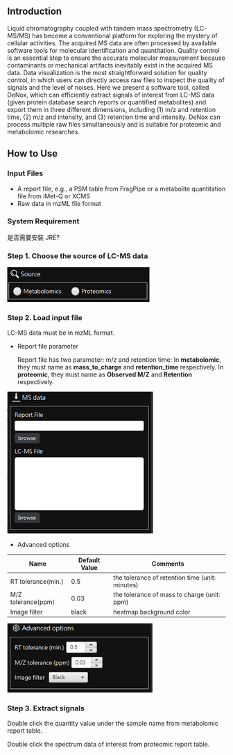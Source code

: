 ## Introduction

Liquid chromatography coupled with tandem mass spectrometry (LC-MS/MS) has become a conventional platform for exploring the mystery of cellular activities. The acquired MS data are often processed by available software tools for molecular identification and quantitation. Quality control is an essential step to ensure the accurate molecular measurement because contaminants or mechanical artifacts inevitably exist in the acquired MS data. Data visualization is the most straightforward solution for quality control, in which users can directly access raw files to inspect the quality of signals and the level of noises. Here we present a software tool, called DeNox, which can efficiently extract signals of interest from LC-MS data (given protein database search reports or quantified metabolites) and export them in three different dimensions, including (1) m/z and retention time, (2) m/z and intensity, and (3) retention time and intensity. DeNox can process multiple raw files simultaneously and is suitable for proteomic and metabolomic researches.

## How to Use

### Input Files
* A report file, e.g., a PSM table from FragPipe or a metabolite quantitation file from iMet-Q or XCMS
* Raw data in mzML file format

### System Requirement

是否需要安裝 JRE?


### Step 1. Choose the source of LC-MS data

<img src="https://github.com/ICMOL/DeNox/blob/main/source.png">

### Step 2. Load input file

LC-MS data must be in mzML format.

- Report file parameter

  Report file has two parameter: m/z and retention time: In **metabolomic**, they must name as **mass_to_charge** and **retention_time** respectively. In **proteomic**, they must name as **Observed M/Z** and **Retention** respectively.

<img src="https://github.com/ICMOL/DeNox/blob/main/input.png">

- Advanced options

|        Name         |  Default Value | Comments |
|---------------------|----------------|------------------------------|
| RT tolerance(min.)  | 0.5            | the tolerance of retention time (unit: minutes) |
| M/Z tolerance(ppm)  | 0.03           | the tolerance of mass to charge (unit: ppm) |
| Image filter        | black          | heatmap background color |

<img src="https://github.com/ICMOL/DeNox/blob/main/options.png">


### Step 3. Extract signals

Double click the quantity value under the sample name from metabolomic report table.

Double click the spectrum data of interest from proteomic report table.

